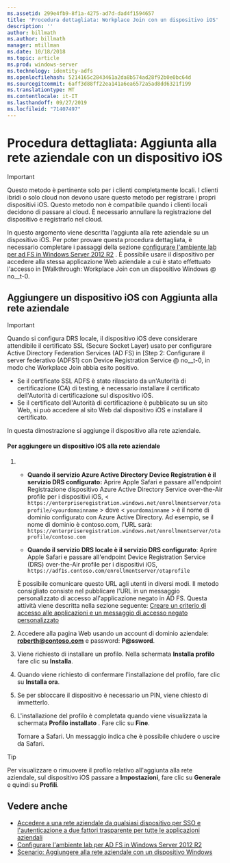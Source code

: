 ```yaml
---
ms.assetid: 299e4fb9-8f1a-4275-ad7d-dad4f1594657
title: 'Procedura dettagliata: Workplace Join con un dispositivo iOS'
description: ''
author: billmath
ms.author: billmath
manager: mtillman
ms.date: 10/18/2018
ms.topic: article
ms.prod: windows-server
ms.technology: identity-adfs
ms.openlocfilehash: 5214165c2843461a2da8b574ad28f92b0e0bc64d
ms.sourcegitcommit: 6aff3d88ff22ea141a6ea6572a5ad8dd6321f199
ms.translationtype: MT
ms.contentlocale: it-IT
ms.lasthandoff: 09/27/2019
ms.locfileid: "71407497"
---
```

# <a name="walkthrough-workplace-join-with-an-ios-device"></a>Procedura dettagliata: Aggiunta alla rete aziendale con un dispositivo iOS


> [!IMPORTANT] 
> Questo metodo è pertinente solo per i clienti completamente locali. I clienti ibridi o solo cloud non devono usare questo metodo per registrare i propri dispositivi iOS. Questo metodo non è compatibile quando i clienti locali decidono di passare al cloud. È necessario annullare la registrazione del dispositivo e registrarlo nel cloud. 

In questo argomento viene descritta l'aggiunta alla rete aziendale su un dispositivo iOS. Per poter provare questa procedura dettagliata, è necessario completare i passaggi della sezione [configurare l'ambiente lab per ad FS in Windows Server 2012 R2](../../ad-fs/deployment/Set-up-the-lab-environment-for-AD-FS-in-Windows-Server-2012-R2.md) . È possibile usare il dispositivo per accedere alla stessa applicazione Web aziendale a cui è stato effettuato l'accesso in [Walkthrough: Workplace Join con un dispositivo Windows @ no__t-0.


## <a name="join-an-ios-device-with-workplace-join"></a>Aggiungere un dispositivo iOS con Aggiunta alla rete aziendale

> [!IMPORTANT]
> Quando si configura DRS locale, il dispositivo iOS deve considerare attendibile il certificato SSL (Secure Socket Layer) usato per configurare Active Directory Federation Services (AD FS) in [Step 2: Configurare il server federativo (ADFS1) con Device Registration Service @ no__t-0, in modo che Workplace Join abbia esito positivo.
> 
> -   Se il certificato SSL ADFS è stato rilasciato da un'Autorità di certificazione (CA) di testing, è necessario installare il certificato dell'Autorità di certificazione sul dispositivo iOS.
> -   Se il certificato dell'Autorità di certificazione è pubblicato su un sito Web, si può accedere al sito Web dal dispositivo iOS e installare il certificato.

In questa dimostrazione si aggiunge il dispositivo alla rete aziendale.

#### <a name="to-join-an-ios-device-to-a-workplace"></a>Per aggiungere un dispositivo iOS alla rete aziendale

1. -   **Quando il servizio Azure Active Directory Device Registration è il servizio DRS configurato:** Aprire Apple Safari e passare all'endpoint Registrazione dispositivo Azure Active Directory Service over-the-Air profile per i dispositivi iOS, < `https://enterpriseregistration.windows.net/enrollmentserver/otaprofile/<yourdomainname` > dove < `yourdomainname` > è il nome di dominio configurato con Azure Active Directory. Ad esempio, se il nome di dominio è contoso.com, l'URL sarà: `https://enterpriseregistration.windows.net/enrollmentserver/otaprofile/contoso.com`

   -   **Quando il servizio DRS locale è il servizio DRS configurato**: Aprire Apple Safari e passare all'endpoint Device Registration Service (DRS) over-the-Air profile per i dispositivi iOS, `https://adf1s.contoso.com/enrollmentserver/otaprofile`

   È possibile comunicare questo URL agli utenti in diversi modi. Il metodo consigliato consiste nel pubblicare l'URL in un messaggio personalizzato di accesso all'applicazione negato in AD FS. Questa attività viene descritta nella sezione seguente: [Creare un criterio di accesso alle applicazioni e un messaggio di accesso negato personalizzato](https://docs.microsoft.com/azure/active-directory/active-directory-device-registration-on-premises-setup#create-an-application-access-policy-and-custom-access-denied-message)

2. Accedere alla pagina Web usando un account di dominio aziendale: <strong>roberth@contoso.com</strong> e password: <strong>P@ssword</strong>.

3. Viene richiesto di installare un profilo. Nella schermata **Installa profilo** fare clic su **Installa**.

4. Quando viene richiesto di confermare l'installazione del profilo, fare clic su **Installa ora**.

5. Se per sbloccare il dispositivo è necessario un PIN, viene chiesto di immetterlo.

6. L'installazione del profilo è completata quando viene visualizzata la schermata **Profilo installato** . Fare clic su **Fine**.

   Tornare a Safari. Un messaggio indica che è possibile chiudere o uscire da Safari.

> [!TIP]
> Per visualizzare o rimuovere il profilo relativo all'aggiunta alla rete aziendale, sul dispositivo iOS passare a **Impostazioni**, fare clic su **Generale** e quindi su **Profili**.

## <a name="see-also"></a>Vedere anche


- [Accedere a una rete aziendale da qualsiasi dispositivo per SSO e l'autenticazione a due fattori trasparente per tutte le applicazioni aziendali](Join-to-Workplace-from-Any-Device-for-SSO-and-Seamless-Second-Factor-Authentication-Across-Company-Applications.md)
- [Configurare l'ambiente lab per AD FS in Windows Server 2012 R2](../../ad-fs/deployment/Set-up-the-lab-environment-for-AD-FS-in-Windows-Server-2012-R2.md)
- [Scenario: Aggiungere alla rete aziendale con un dispositivo Windows](Walkthrough--Workplace-Join-with-a-Windows-Device.md)



